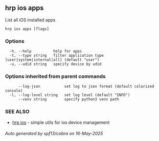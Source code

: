 ## hrp ios apps

List all iOS installed apps

```
hrp ios apps [flags]
```

### Options

```
  -h, --help          help for apps
  -t, --type string   filter application type [user|system|internal|all] (default "user")
  -u, --udid string   specify device by udid
```

### Options inherited from parent commands

```
      --log-json           set log to json format (default colorized console)
  -l, --log-level string   set log level (default "INFO")
      --venv string        specify python3 venv path
```

### SEE ALSO

* [hrp ios](hrp_ios.md)	 - simple utils for ios device management

###### Auto generated by spf13/cobra on 16-May-2025
